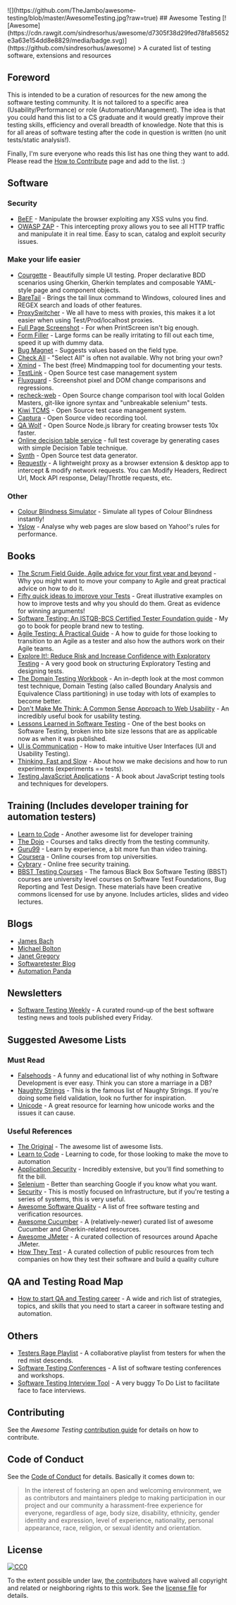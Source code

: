 <div class="github-widget" data-repo="TheJambo/awesome-testing"></div>
<script async src="https://pagead2.googlesyndication.com/pagead/js/adsbygoogle.js"></script><ins class="adsbygoogle" style="display:block" data-ad-client="ca-pub-6890694312814945" data-ad-slot="5473692530" data-ad-format="auto"  data-full-width-responsive="true"></ins><script>(adsbygoogle = window.adsbygoogle || []).push({});</script>
![](https://github.com/TheJambo/awesome-testing/blob/master/AwesomeTesting.jpg?raw=true)
## Awesome Testing [![Awesome](https://cdn.rawgit.com/sindresorhus/awesome/d7305f38d29fed78fa85652e3a63e154dd8e8829/media/badge.svg)](https://github.com/sindresorhus/awesome)
> A curated list of testing software, extensions and resources

## Foreword
This is intended to be a curation of resources for the new among the software testing community. It is not tailored to a specific area (Usability/Performance) or role (Automation/Management). The idea is that you could hand this list to a CS graduate and it would greatly improve their testing skills, efficiency and overall breadth of knowledge. Note that this is for all areas of software testing after the code in question is written (no unit tests/static analysis!).

Finally, I'm sure everyone who reads this list has one thing they want to add. Please read the [How to Contribute](https://github.com/TheJambo/awesome-testing/blob/master/CONTRIBUTING.md) page and add to the list. :)




## Software

### Security
- [BeEF](http://beefproject.com/) - Manipulate the browser exploiting any XSS vulns you find.
- [OWASP ZAP](https://github.com/zaproxy/zaproxy) - This intercepting proxy allows you to see all HTTP traffic and manipulate it in real time. Easy to scan, catalog and exploit security issues.

### Make your life easier
- [Courgette](https://courgette-testing.com) - Beautifully simple UI testing. Proper declarative BDD scenarios using Gherkin, Gherkin templates and composable YAML-style page and component objects.
- [BareTail](https://www.baremetalsoft.com/baretail/) - Brings the tail linux command to Windows, coloured lines and REGEX search and loads of other features.
- [ProxySwitcher](https://chrome.google.com/webstore/detail/proxy-switcher-manager/onnfghpihccifgojkpnnncpagjcdbjod) - We all have to mess with proxies, this makes it a lot easier when using Test/Prod/localhost proxies.
- [Full Page Screenshot](https://chrome.google.com/webstore/detail/full-page-screen-capture/fdpohaocaechififmbbbbbknoalclacl) - For when PrintScreen isn't big enough.
- [Form Filler](https://chrome.google.com/webstore/detail/form-filler/bnjjngeaknajbdcgpfkgnonkmififhfo) - Large forms can be really irritating to fill out each time, speed it up with dummy data.
- [Bug Magnet](https://chrome.google.com/webstore/detail/bug-magnet/efhedldbjahpgjcneebmbolkalbhckfi) - Suggests values based on the field type.
- [Check All](https://chrispederick.com/work/web-developer/) - "Select All" is often not available. Why not bring your own?
- [Xmind](http://www.xmind.net/) - The best (free) Mindmapping tool for documenting your tests.
- [TestLink](https://github.com/TestLinkOpenSourceTRMS/testlink-code) - Open Source test case management system
- [Fluxguard](https://fluxguard.com) - Screenshot pixel and DOM change comparisons and regressions.
- [recheck-web](https://github.com/retest/recheck-web) - Open Source change comparison tool with local Golden Masters, git-like ignore syntax and "unbreakable selenium" tests.
- [Kiwi TCMS](https://github.com/kiwitcms/Kiwi) - Open Source test case management system.
- [Captura](https://github.com/MathewSachin/Captura) - Open Source video recording tool.
- [QA Wolf](https://github.com/qawolf/qawolf) - Open Source Node.js library for creating browser tests 10x faster.
- [Online decision table service](http://decision-table.com/) - full test coverage by generating cases with simple Decision Table technique.
- [Synth](https://github.com/getsynth/synth) - Open Source test data generator.
- [Requestly](https://requestly.io/) - A lightweight proxy as a browser extension & desktop app to intercept & modify network requests. You can Modify Headers, Redirect Url, Mock API response, Delay/Throttle requests, etc.

### Other
- [Colour Blindness Simulator](https://altreus.github.io/colourblind/) - Simulate all types of Colour Blindness instantly!
- [Yslow](http://yslow.org/) - Analyse why web pages are slow based on Yahoo!'s rules for performance.

## Books
- [The Scrum Field Guide, Agile advice for your first year and beyond](https://amzn.to/2OERKEm) - Why you might want to move your company to Agile and great practical advice on how to do it.
- [Fifty quick ideas to improve your Tests](https://amzn.to/2AzMUF7) - Great illustrative examples on how to improve tests and why you should do them. Great as evidence for winning arguments!
- [Software Testing: An ISTQB-BCS Certified Tester Foundation guide](https://amzn.to/2LY8ibJ) - My go to book for people brand new to testing.
- [Agile Testing: A Practical Guide](https://amzn.to/2n1K2aG) - A how to guide for those looking to transition to an Agile as a tester and also how the authors work on their Agile teams.
- [Explore It!: Reduce Risk and Increase Confidence with Exploratory Testing](https://amzn.to/2n8axLn) - A very good book on structuring Exploratory Testing and designing tests.
- [The Domain Testing Workbook](https://amzn.to/2Az4l90) - An in-depth look at the most common test technique, Domain Testing (also called Boundary Analysis and Equivalence Class partitioning) in use today with lots of examples to become better.
- [Don't Make Me Think: A Common Sense Approach to Web Usability](https://amzn.to/2naYmhf) - An incredibly useful book for usability testing.
- [Lessons Learned in Software Testing](https://amzn.to/2LTjM01) - One of the best books on Software Testing, broken into bite size lessons that are as applicable now as when it was published.
- [UI is Communication](https://amzn.to/2vbiALY) - How to make intuitive User Interfaces (UI and Usability Testing).
- [Thinking, Fast and Slow](https://amzn.to/2vcjasX) - About how we make decisions and how to run experiments (experiments == tests).
- [Testing JavaScript Applications](https://www.manning.com/books/testing-javascript-applications) - A book about JavaScript testing tools and techniques for developers.

## Training (Includes developer training for automation testers)
- [Learn to Code](https://github.com/karlhorky/learn-to-program) - Another awesome list for developer training
- [The Dojo](https://dojo.ministryoftesting.com/) - Courses and talks directly from the testing community.
- [Guru99](http://www.guru99.com/) - Learn by experience, a bit more fun than video training.
- [Coursera](https://www.coursera.org/) - Online courses from top universities.
- [Cybrary](https://www.cybrary.it/) - Online free security training.
- [BBST Testing Courses](http://testingeducation.org/BBST/) - The famous Black Box Software Testing (BBST) courses are university level courses on Software Test Foundations, Bug Reporting and Test Design. These materials have been creative commons licensed for use by anyone. Includes articles, slides and video lectures.

## Blogs
- [James Bach](http://www.satisfice.com/blog/)
- [Michael Bolton](http://www.developsense.com/blog/)
- [Janet Gregory](http://janetgregory.ca/blog/)
- [Softwaretester Blog](https://www.softwaretester.blog/)
- [Automation Panda](https://automationpanda.com/)

## Newsletters
- [Software Testing Weekly](https://softwaretestingweekly.com/) - A curated round-up of the best software testing news and tools published every Friday.

## Suggested Awesome Lists

### Must Read
- [Falsehoods](https://github.com/kdeldycke/awesome-falsehood) - A funny and educational list of why nothing in Software Development is ever easy. Think you can store a marriage in a DB?
- [Naughty Strings](https://github.com/minimaxir/big-list-of-naughty-strings) - This is the famous list of Naughty Strings. If you're doing some field validation, look no further for inspiration.
- [Unicode](https://github.com/jagracey/Awesome-Unicode) - A great resource for learning how unicode works and the issues it can cause.

### Useful References
- [The Original](https://github.com/sindresorhus/awesome) - The awesome list of awesome lists.
- [Learn to Code](https://github.com/karlhorky/learn-to-program) - Learning to code, for those looking to make the move to automation
- [Application Security](https://github.com/paragonie/awesome-appsec) - Incredibly extensive, but you'll find something to fit the bill.
- [Selenium](https://github.com/christian-bromann/awesome-selenium) - Better than searching Google if you know what you want.
- [Security](https://github.com/sbilly/awesome-security) - This is mostly focused on Infrastructure, but if you're testing a series of systems, this is very useful.
- [Awesome Software Quality](https://github.com/ligurio/awesome-software-quality) - A list of free software testing and verification resources.
- [Awesome Cucumber](https://github.com/virajkulkarni14/awesome-cucumber) - A (relatively-newer) curated list of awesome Cucumber and Gherkin-related resources.
- [Awesome JMeter](https://github.com/aliesbelik/awesome-jmeter) - A curated collection of resources around Apache JMeter.
- [How They Test](https://github.com/abhivaikar/howtheytest) - A curated collection of public resources from tech companies on how they test their software and build a quality culture

## QA and Testing Road Map
- [How to start QA and Testing career](https://github.com/fityanos/Quality-Assurance-Road-Map) - A wide and rich list of strategies, topics, and skills that you need to start a career in software testing and automation.

## Others
- [Testers Rage Playlist](https://play.spotify.com/user/sanchezni/playlist/5yzT0HrymwEeO8ckqgkPiW) - A collaborative playlist from testers for when the red mist descends.
- [Software Testing Conferences](http://testingconferences.org/) - A list of software testing conferences and workshops.
- [Software Testing Interview Tool](https://github.com/TheJambo/ToDoInterviewTest) - A very buggy To Do List to facilitate face to face interviews.

## Contributing
See the *Awesome Testing* [contribution guide](https://github.com/TheJambo/awesome-testing/blob/master/CONTRIBUTING.md) for details on how to contribute.

## Code of Conduct
See the [Code of Conduct](https://github.com/TheJambo/awesome-testing/blob/master/CODE-OF-CONDUCT.md) for details. Basically it comes down to:
>In the interest of fostering an open and welcoming environment, we as
contributors and maintainers pledge to making participation in our project and
our community a harassment-free experience for everyone, regardless of age, body
size, disability, ethnicity, gender identity and expression, level of experience,
nationality, personal appearance, race, religion, or sexual identity and orientation.


## License
[![CC0](http://mirrors.creativecommons.org/presskit/buttons/88x31/svg/cc-zero.svg)](https://creativecommons.org/publicdomain/zero/1.0/)

To the extent possible under law, [the
contributors](https://github.com/TheJambo/awesome-testing/graphs/contributors)
have waived all copyright and related or neighboring rights to this work. See the
[license file](https://github.com/TheJambo/awesome-testing/blob/master/LICENSE) for details.